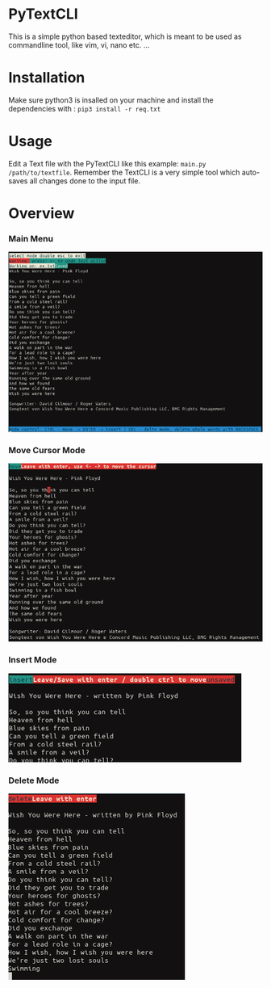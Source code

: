 # PyTextCLI

This is a simple python based texteditor, which is meant to be used as commandline tool, like vim, vi, nano etc. ...

# Installation

Make sure python3 is insalled on your machine and install the dependencies with : `pip3 install -r req.txt`

# Usage

Edit a Text file with the PyTextCLI like this example: `main.py /path/to/textfile`. Remember the TextCLI is a very simple
tool which auto-saves all changes done to the input file.

# Overview 

### Main Menu
![](screens/Selection_025.png)

### Move Cursor Mode
![](screens/Selection_026.png)

### Insert Mode
![](screens/Selection_028.png)

### Delete Mode
![](screens/Selection_029.png)
